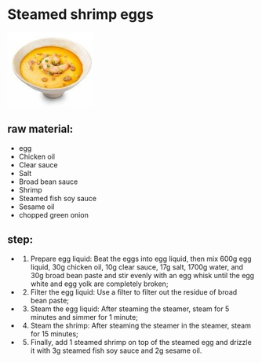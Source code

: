 # Steamed shrimp eggs

![虾仁蒸鸡蛋](/images/虾仁蒸鸡蛋.jpg)

## raw material:

- egg
- Chicken oil
- Clear sauce
- Salt
- Broad bean sauce
- Shrimp
- Steamed fish soy sauce
- Sesame oil
- chopped green onion

## step:

- 1. Prepare egg liquid: Beat the eggs into egg liquid, then mix 600g egg liquid, 30g chicken oil, 10g clear sauce, 17g salt, 1700g water, and 30g broad bean paste and stir evenly with an egg whisk until the egg white and egg yolk are completely broken;
- 2. Filter the egg liquid: Use a filter to filter out the residue of broad bean paste;
- 3. Steam the egg liquid: After steaming the steamer, steam for 5 minutes and simmer for 1 minute;
- 4. Steam the shrimp: After steaming the steamer in the steamer, steam for 15 minutes;
- 5. Finally, add 1 steamed shrimp on top of the steamed egg and drizzle it with 3g steamed fish soy sauce and 2g sesame oil.
